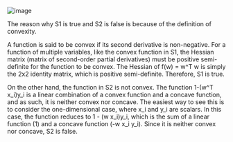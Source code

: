![image](https://user-images.githubusercontent.com/89120960/232215107-dd0707f7-a055-42f9-88a1-bff3fe94ced7.png)

<p>
  The reason why S1 is true and S2 is false is because of the definition of convexity.

A function is said to be convex if its second derivative is non-negative. For a function of multiple variables, like the convex function in S1, the Hessian matrix (matrix of second-order partial derivatives) must be positive semi-definite for the function to be convex. The Hessian of f(w) = w^T w is simply the 2x2 identity matrix, which is positive semi-definite. Therefore, S1 is true.

On the other hand, the function in S2 is not convex. The function 1-(w^T x_i)y_i is a linear combination of a convex function and a concave function, and as such, it is neither convex nor concave. The easiest way to see this is to consider the one-dimensional case, where x_i and y_i are scalars. In this case, the function reduces to 1 - (w x_i)y_i, which is the sum of a linear function (1) and a concave function (-w x_i y_i). Since it is neither convex nor concave, S2 is false.
  </p>
